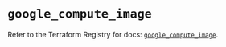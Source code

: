 # `google_compute_image`

Refer to the Terraform Registry for docs: [`google_compute_image`](https://registry.terraform.io/providers/hashicorp/google/5.38.0/docs/resources/compute_image).

